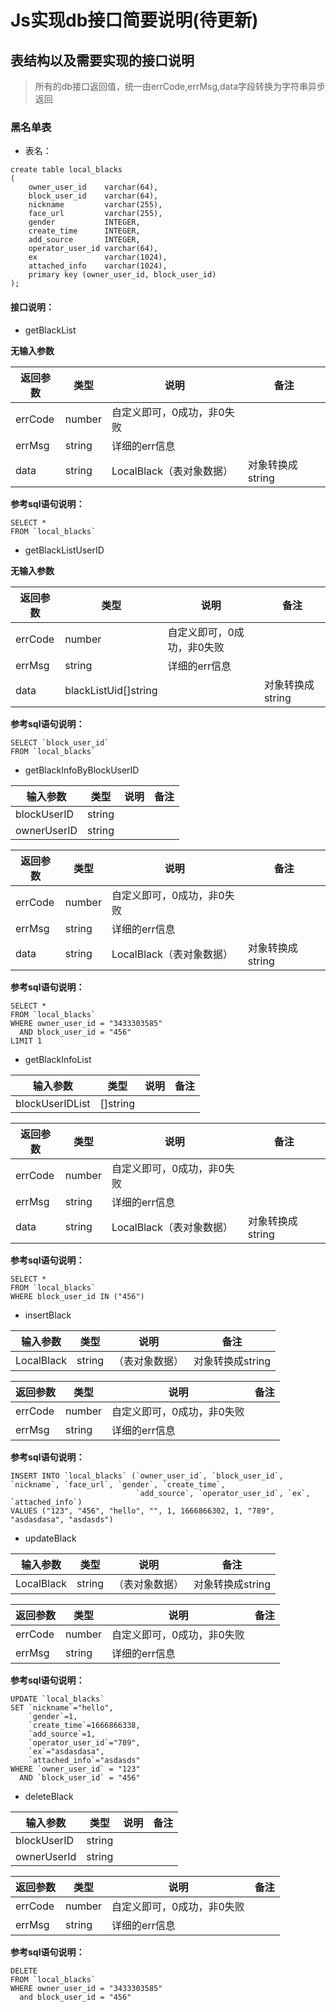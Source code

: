 # Js实现db接口简要说明(待更新)

## 表结构以及需要实现的接口说明

> 所有的db接口返回值，统一由errCode,errMsg,data字段转换为字符串异步返回

### 黑名单表

- 表名：

```sqlite：
create table local_blacks
(
    owner_user_id    varchar(64),
    block_user_id    varchar(64),
    nickname         varchar(255),
    face_url         varchar(255),
    gender           INTEGER,
    create_time      INTEGER,
    add_source       INTEGER,
    operator_user_id varchar(64),
    ex               varchar(1024),
    attached_info    varchar(1024),
    primary key (owner_user_id, block_user_id)
);
```

#### 接口说明：

- getBlackList

**无输入参数**

| 返回参数 | 类型 | 说明 | 备注 |
| --------- |--------| ----- |-----|
| errCode | number | 自定义即可，0成功，非0失败 | |
| errMsg | string | 详细的err信息 | |
| data | string | LocalBlack（表对象数据） |对象转换成string|

**参考sql语句说明：**

```sqlite
SELECT *
FROM `local_blacks`
```

- getBlackListUserID

**无输入参数**

| 返回参数 | 类型 | 说明 | 备注 |
| --------- |--------| ----- |-----|
| errCode | number | 自定义即可，0成功，非0失败 | |
| errMsg | string | 详细的err信息 | |
| data | blackListUid[]string | | 对象转换成string |

**参考sql语句说明：**

```sqlite
SELECT `block_user_id`
FROM `local_blacks`
```

- getBlackInfoByBlockUserID

| 输入参数 | 类型 | 说明 | 备注 |
| --------- |--------| ----- |-----|
| blockUserID | string | | |
| ownerUserID | string | | |

| 返回参数 | 类型 | 说明 | 备注 |
| --------- |--------| ----- |-----|
| errCode | number | 自定义即可，0成功，非0失败 | |
| errMsg | string | 详细的err信息 | |
| data | string | LocalBlack（表对象数据） |对象转换成string|

**参考sql语句说明：**

```sqlite
SELECT *
FROM `local_blacks`
WHERE owner_user_id = "3433303585"
  AND block_user_id = "456"
LIMIT 1
```

- getBlackInfoList

| 输入参数 | 类型 | 说明 | 备注 |
| --------- |--------| ----- |-----|
| blockUserIDList | []string | | |

| 返回参数 | 类型 | 说明 | 备注 |
| --------- |--------| ----- |-----|
| errCode | number | 自定义即可，0成功，非0失败 | |
| errMsg | string | 详细的err信息 | |
| data | string | LocalBlack（表对象数据） |对象转换成string|

**参考sql语句说明：**

```sqlite
SELECT *
FROM `local_blacks`
WHERE block_user_id IN ("456")
```

- insertBlack

| 输入参数 | 类型 | 说明 | 备注 |
| --------- |--------| ----- |-----|
| LocalBlack | string |（表对象数据） |对象转换成string|

| 返回参数 | 类型 | 说明 | 备注 |
| --------- |--------| ----- |-----|
| errCode | number | 自定义即可，0成功，非0失败 | |
| errMsg | string | 详细的err信息 | |

**参考sql语句说明：**

```sqlite
INSERT INTO `local_blacks` (`owner_user_id`, `block_user_id`, `nickname`, `face_url`, `gender`, `create_time`,
                            `add_source`, `operator_user_id`, `ex`, `attached_info`)
VALUES ("123", "456", "hello", "", 1, 1666866302, 1, "789", "asdasdasa", "asdasds")
```

- updateBlack

| 输入参数 | 类型 | 说明 | 备注 |
| --------- |--------| ----- |-----|
| LocalBlack | string |（表对象数据） |对象转换成string|

| 返回参数 | 类型 | 说明 | 备注 |
| --------- |--------| ----- |-----|
| errCode | number | 自定义即可，0成功，非0失败 | |
| errMsg | string | 详细的err信息 | |

**参考sql语句说明：**

```sqlite
UPDATE `local_blacks`
SET `nickname`="hello",
    `gender`=1,
    `create_time`=1666866338,
    `add_source`=1,
    `operator_user_id`="789",
    `ex`="asdasdasa",
    `attached_info`="asdasds"
WHERE `owner_user_id` = "123"
  AND `block_user_id` = "456"
```

- deleteBlack

| 输入参数 | 类型 | 说明 | 备注 |
| --------- |--------| ----- |-----|
| blockUserID | string | | |
| ownerUserId | string | |

| 返回参数 | 类型 | 说明 | 备注 |
| --------- |--------| ----- |-----|
| errCode | number | 自定义即可，0成功，非0失败 | |
| errMsg | string | 详细的err信息 | |

**参考sql语句说明：**

```sqlite
DELETE
FROM `local_blacks`
WHERE owner_user_id = "3433303585"
  and block_user_id = "456"
```



